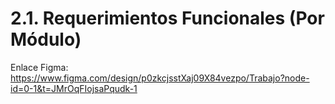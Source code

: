 # 2.1. Requerimientos Funcionales (Por Módulo)

Enlace Figma: https://www.figma.com/design/p0zkcjsstXaj09X84vezpo/Trabajo?node-id=0-1&t=JMrOqFIojsaPqudk-1